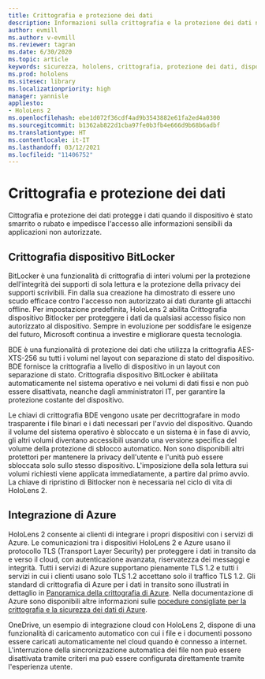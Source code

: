 ```yaml
---
title: Crittografia e protezione dei dati
description: Informazioni sulla crittografia e la protezione dei dati nei dispositivi HoloLens 2, tra cui BitLocker e l'integrazione di Azure.
author: evmill
ms.author: v-evmill
ms.reviewer: tagran
ms.date: 6/30/2020
ms.topic: article
keywords: sicurezza, hololens, crittografia, protezione dei dati, dispositivo BitLocker, BitLocker, bitlocker, crittografia bitlocker, integrazione di azure
ms.prod: hololens
ms.sitesec: library
ms.localizationpriority: high
manager: yannisle
appliesto:
- HoloLens 2
ms.openlocfilehash: ebe1d072f36cdf4ad9b3543882e61fa2ed4a0300
ms.sourcegitcommit: b1362ab822d1cba97fe0b3fb4e666d9b68b6adbf
ms.translationtype: HT
ms.contentlocale: it-IT
ms.lasthandoff: 03/12/2021
ms.locfileid: "11406752"
---
```

# <a name="encryption-and-data-protection"></a>Crittografia e protezione dei dati

Cittografia e protezione dei dati protegge i dati quando il dispositivo è stato smarrito o rubato e impedisce l'accesso alle informazioni sensibili da applicazioni non autorizzate.

## <a name="bitlocker-device-encryption"></a>Crittografia dispositivo BitLocker

BitLocker è una funzionalità di crittografia di interi volumi per la protezione dell'integrità dei supporti di sola lettura e la protezione della privacy dei supporti scrivibili.  Fin dalla sua creazione ha dimostrato di essere uno scudo efficace contro l'accesso non autorizzato ai dati durante gli attacchi offline. Per impostazione predefinita, HoloLens 2 abilita Crittografia dispositivo Bitlocker per proteggere i dati da qualsiasi accesso fisico non autorizzato al dispositivo. Sempre in evoluzione per soddisfare le esigenze del futuro, Microsoft continua a investire e migliorare questa tecnologia.

BDE è una funzionalità di protezione dei dati che utilizza la crittografia AES-XTS-256 su tutti i volumi nel layout con separazione di stato del dispositivo. BDE fornisce la crittografia a livello di dispositivo in un layout con separazione di stato. Crittografia dispositivo BitLocker è abilitata automaticamente nel sistema operativo e nei volumi di dati fissi e non può essere disattivata, neanche dagli amministratori IT, per garantire la protezione costante del dispositivo.

Le chiavi di crittografia BDE vengono usate per decrittografare in modo trasparente i file binari e i dati necessari per l'avvio del dispositivo. Quando il volume del sistema operativo è sbloccato e un sistema è in fase di avvio, gli altri volumi diventano accessibili usando una versione specifica del volume della protezione di sblocco automatico. Non sono disponibili altri protettori per mantenere la privacy dell'utente e l'unità può essere sbloccata solo sullo stesso dispositivo. L'imposizione della sola lettura sui volumi richiesti viene applicata immediatamente, a partire dal primo avvio. La chiave di ripristino di Bitlocker non è necessaria nel ciclo di vita di HoloLens 2.

## <a name="azure-integration"></a>Integrazione di Azure 

HoloLens 2 consente ai clienti di integrare i propri dispositivi con i servizi di Azure. Le comunicazioni tra i dispositivi HoloLens 2 e Azure usano il protocollo TLS (Transport Layer Security) per proteggere i dati in transito da e verso il cloud, con autenticazione avanzata, riservatezza dei messaggi e integrità. Tutti i servizi di Azure supportano pienamente TLS 1.2 e tutti i servizi in cui i clienti usano solo TLS 1.2 accettano solo il traffico TLS 1.2. Gli standard di crittografia di Azure per i dati in transito sono illustrati in dettaglio in [Panoramica della crittografia di Azure](https://docs.microsoft.com/azure/security/fundamentals/encryption-overview). Nella documentazione di Azure sono disponibili altre informazioni sulle [pocedure consigliate per la crittografia e la sicurezza dei dati di Azure](https://docs.microsoft.com/azure/security/fundamentals/data-encryption-best-practices). 

OneDrive, un esempio di integrazione cloud con HoloLens 2, dispone di una funzionalità di caricamento automatico con cui i file e i documenti possono essere caricati automaticamente nel cloud quando è connesso a internet. L'interruzione della sincronizzazione automatica dei file non può essere disattivata tramite criteri ma può essere configurata direttamente tramite l'esperienza utente. 
